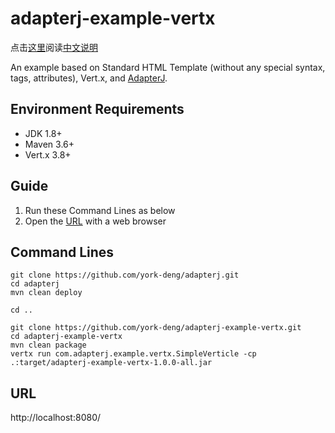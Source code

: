 # adapterj-example-vertx

点击[这里](https://github.com/york-deng/adapterj-example-vertx/blob/master/README_CN.md)阅读[中文说明](https://github.com/york-deng/adapterj-example-vertx/blob/master/README_CN.md)

An example based on Standard HTML Template (without any special syntax, tags, attributes), Vert.x, and [AdapterJ](https://github.com/york-deng/adapterj). 

## Environment Requirements
* JDK 1.8+
* Maven 3.6+
* Vert.x 3.8+

## Guide 
1. Run these Command Lines as below   
2. Open the [URL](http://localhost:8080/) with a web browser   

## Command Lines
```
git clone https://github.com/york-deng/adapterj.git
cd adapterj
mvn clean deploy

cd ..

git clone https://github.com/york-deng/adapterj-example-vertx.git
cd adapterj-example-vertx
mvn clean package   
vertx run com.adapterj.example.vertx.SimpleVerticle -cp .:target/adapterj-example-vertx-1.0.0-all.jar   
```

## URL
http://localhost:8080/
